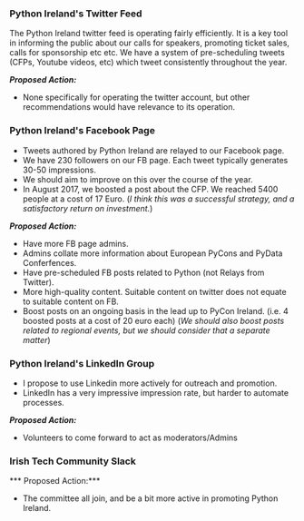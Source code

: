### Python Ireland's Twitter Feed

The Python Ireland twitter feed is operating fairly efficiently. 
It is a key tool in informing the public about our calls for speakers, promoting ticket sales, calls for sponsorship etc etc.
We have a system of pre-scheduling tweets (CFPs, Youtube videos, etc) which tweet consistently throughout the year.

***Proposed Action:*** 
* None specifically for operating the twitter account, but other recommendations would have relevance to its operation.


### Python Ireland's Facebook Page

* Tweets authored by Python Ireland are relayed to our Facebook page.
* We have 230 followers on our FB page. Each tweet typically generates 30-50 impressions.
* We should aim to improve on this over the course of the year.
* In August 2017, we boosted a post about the CFP. We reached 5400 people at a cost of 17 Euro. 
       (*I think this was a successful strategy, and a satisfactory return on investment.*)

***Proposed Action:***
* Have more FB page admins. 
* Admins collate more information about European PyCons and PyData Conferfences.
* Have pre-scheduled FB posts related to Python (not Relays from Twitter).
* More high-quality content. Suitable content on twitter does not equate to suitable content on FB.
* Boost posts on an ongoing basis in the lead up to PyCon Ireland. (i.e. 4 boosted posts at a cost of 20 euro each)
       (*We should also boost posts related to regional events, but we should consider that a separate matter*)

### Python Ireland's LinkedIn Group
* I propose to use Linkedin more actively for outreach and promotion.
* LinkedIn has a very impressive impression rate, but harder to automate processes.

***Proposed Action:***
* Volunteers to come forward to act as moderators/Admins

### Irish Tech Community Slack

*** Proposed Action:***
* The committee all join, and be a bit more active in promoting Python Ireland.


